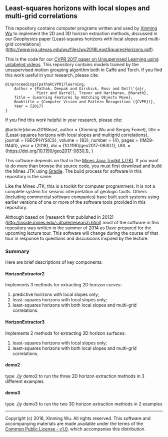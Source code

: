 ## Least-squares horizons with local slopes and multi-grid correlations

This repository contains computer programs written and used by 
[Xinming Wu](http://www.jsg.utexas.edu/wu/) 
to implement the 2D and 3D horizon extraction methods,
discussed in our Geophysics paper 
[Least-squares horizons with local slopes and multi-grid correlations]
(http://www.jsg.utexas.edu/wu/files/wu2018LeastSquaresHorizons.pdf).

This is the code for our [CVPR 2017 paper on Unsupervised Learning using unlabeled videos](http://cs.berkeley.edu/~pathak/unsupervised_video/). This repository contains models trained by the unsupervised motion grouping algorithm both in Caffe and Torch. If you find this work useful in your research, please cite:

    @inproceedings{pathakCVPR17learning,
        Author = {Pathak, Deepak and Girshick, Ross and Doll\'{a}r,
                  Piotr and Darrell, Trevor and Hariharan, Bharath},
        Title = {Learning Features by Watching Objects Move},
        Booktitle = {Computer Vision and Pattern Recognition ({CVPR})},
        Year = {2017}
    }

If you find this work helpful in your research, please cite:

  @article{doi:wu2018least,
    author = {Xinming Wu and Sergey Fomel},
    title = {Least-squares horizons with local slopes and multigrid correlations},
    journal = {GEOPHYSICS},
    volume = {83},
    number = {4},
    pages = {IM29-IM40},
    year = {2018},
    doi = {10.1190/geo2017-0830.1},
    URL = {https://doi.org/10.1190/geo2017-0830.1},
  }

This software depends on that in the [Mines Java Toolkit
(JTK)](https://github.com/dhale/jtk/). If you want to do more than browse the
source code, you must first download and build the Mines JTK using
[Gradle](http://www.gradle.org). The build process for software in
this repository is the same.

Like the Mines JTK, this is a toolkit for computer programmers. It is not a
complete system for seismic interpretation of geologic faults. Others
(including commercial software companies) have built such systems using
earlier versions of one or more of the software tools provided in this
repository.

Although based on [research first published in 2012]
(http://inside.mines.edu/~dhale/research.html)
most of the software in this repository was written in the summer of 2014
as Dave prepared for the upcoming lecture tour. This software will change
during the course of that tour in response to questions and discussions
inspired by the lecture.

### Summary

Here are brief descriptions of key components:

#### HorizonExtractor2
Implements 3 methods for extracting 2D horizon curves:
1) predictive horizons with local slopes only;
2) least-squares horizons with local slopes only;
3) least-squares horizons with both local slopes and multi-grid correlations.

#### HorizonExtractor3
Implements 2 methods for extracting 3D horizon surfaces:
1) least-squares horizons with local slopes only;
2) least-squares horizons with both local slopes and multi-grid correlations.

#### demo2
type ./jy demo2 
to run the three 2D horizon extraction methods 
in 3 different examples 

#### demo3
type ./jy demo3 
to run the two 3D horizon extraction methods 
in 2 examples 

---
Copyright (c) 2018, Xinming Wu. All rights reserved.
This software and accompanying materials are made available under the terms of
the [Common Public License - v1.0](http://www.eclipse.org/legal/cpl-v10.html),
which accompanies this distribution.

